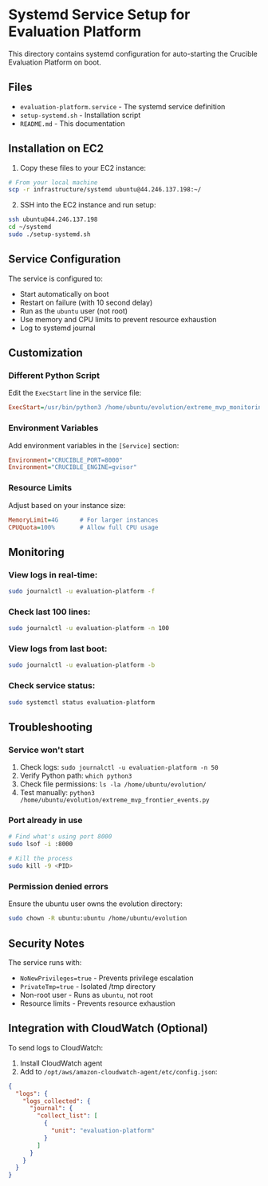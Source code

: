 # Systemd Service Setup for Evaluation Platform

This directory contains systemd configuration for auto-starting the Crucible Evaluation Platform on boot.

## Files

- `evaluation-platform.service` - The systemd service definition
- `setup-systemd.sh` - Installation script
- `README.md` - This documentation

## Installation on EC2

1. Copy these files to your EC2 instance:
```bash
# From your local machine
scp -r infrastructure/systemd ubuntu@44.246.137.198:~/
```

2. SSH into the EC2 instance and run setup:
```bash
ssh ubuntu@44.246.137.198
cd ~/systemd
sudo ./setup-systemd.sh
```

## Service Configuration

The service is configured to:
- Start automatically on boot
- Restart on failure (with 10 second delay)
- Run as the `ubuntu` user (not root)
- Use memory and CPU limits to prevent resource exhaustion
- Log to systemd journal

## Customization

### Different Python Script
Edit the `ExecStart` line in the service file:
```ini
ExecStart=/usr/bin/python3 /home/ubuntu/evolution/extreme_mvp_monitoring_v3.py
```

### Environment Variables
Add environment variables in the `[Service]` section:
```ini
Environment="CRUCIBLE_PORT=8000"
Environment="CRUCIBLE_ENGINE=gvisor"
```

### Resource Limits
Adjust based on your instance size:
```ini
MemoryLimit=4G      # For larger instances
CPUQuota=100%       # Allow full CPU usage
```

## Monitoring

### View logs in real-time:
```bash
sudo journalctl -u evaluation-platform -f
```

### Check last 100 lines:
```bash
sudo journalctl -u evaluation-platform -n 100
```

### View logs from last boot:
```bash
sudo journalctl -u evaluation-platform -b
```

### Check service status:
```bash
sudo systemctl status evaluation-platform
```

## Troubleshooting

### Service won't start
1. Check logs: `sudo journalctl -u evaluation-platform -n 50`
2. Verify Python path: `which python3`
3. Check file permissions: `ls -la /home/ubuntu/evolution/`
4. Test manually: `python3 /home/ubuntu/evolution/extreme_mvp_frontier_events.py`

### Port already in use
```bash
# Find what's using port 8000
sudo lsof -i :8000

# Kill the process
sudo kill -9 <PID>
```

### Permission denied errors
Ensure the ubuntu user owns the evolution directory:
```bash
sudo chown -R ubuntu:ubuntu /home/ubuntu/evolution
```

## Security Notes

The service runs with:
- `NoNewPrivileges=true` - Prevents privilege escalation
- `PrivateTmp=true` - Isolated /tmp directory
- Non-root user - Runs as `ubuntu`, not root
- Resource limits - Prevents resource exhaustion

## Integration with CloudWatch (Optional)

To send logs to CloudWatch:

1. Install CloudWatch agent
2. Add to `/opt/aws/amazon-cloudwatch-agent/etc/config.json`:
```json
{
  "logs": {
    "logs_collected": {
      "journal": {
        "collect_list": [
          {
            "unit": "evaluation-platform"
          }
        ]
      }
    }
  }
}
```